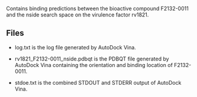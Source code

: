 Contains binding predictions between the bioactive compound F2132-0011 and the nside search space on the virulence factor rv1821.

## Files

- log.txt is the log file generated by AutoDock Vina.

- rv1821_F2132-0011_nside.pdbqt is the PDBQT file generated by AutoDock Vina containing the orientation and binding location of F2132-0011.

- stdoe.txt is the combined STDOUT and STDERR output of AutoDock Vina.

